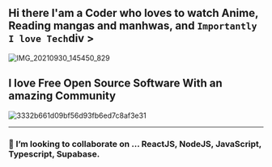 ## Hi there I'am a Coder who loves to watch Anime, Reading mangas and manhwas, and `Importantly I love Tech`div >
![IMG_20210930_145450_829](https://github.com/sengokusan/sengokusan/assets/144834952/65d6b7cc-7012-4837-baed-5e968d5632ab)


## I love Free Open Source Software With an amazing Community
![3332b661d09bf56d93fb6ed7c8af3e31](https://github.com/sengokusan/sengokusan/assets/144834952/f25111c7-5fa6-4180-86c6-911fe5b8e207)

---
### 👯 I’m looking to collaborate on ... ReactJS, NodeJS, JavaScript, Typescript, Supabase.

<!--
**sengokusan/sengokusan** is a ✨ _special_ ✨ repository because its `README.md` (this file) appears on your GitHub profile.

Here are some ideas to get you started:

- 🔭 I’m currently working on ...
- 🌱 I’m currently learning ...
- 👯 I’m looking to collaborate on ...
- 🤔 I’m looking for help with ...
- 💬 Ask me about ...
- 📫 How to reach me: ...
- 😄 Pronouns: ...
- ⚡ Fun fact: ...
-->
